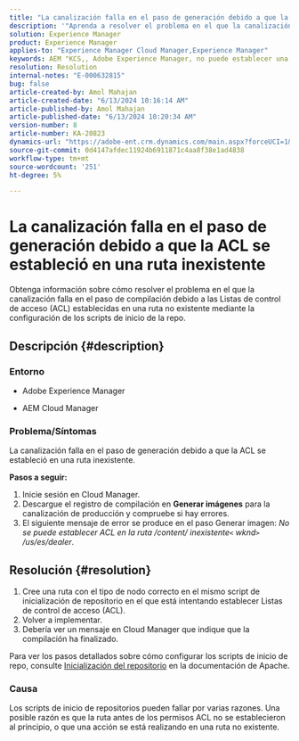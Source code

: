 ```yaml
---
title: "La canalización falla en el paso de generación debido a que la ACL se ha establecido en una ruta inexistente"
description: '"Aprenda a resolver el problema en el que la canalización falla en el paso de compilación debido a que la ACL se estableció en una ruta inexistente".'
solution: Experience Manager
product: Experience Manager
applies-to: "Experience Manager Cloud Manager,Experience Manager"
keywords: AEM "KCS,, Adobe Experience Manager, no puede establecer una acl en una ruta inexistente, listas de control de acceso, AEMaaCS, Cloud Manager"
resolution: Resolution
internal-notes: "E-000632815"
bug: false
article-created-by: Amol Mahajan
article-created-date: "6/13/2024 10:16:14 AM"
article-published-by: Amol Mahajan
article-published-date: "6/13/2024 10:20:34 AM"
version-number: 8
article-number: KA-20823
dynamics-url: "https://adobe-ent.crm.dynamics.com/main.aspx?forceUCI=1&pagetype=entityrecord&etn=knowledgearticle&id=040c43f1-6d29-ef11-840b-6045bd006704"
source-git-commit: 0d4147afdec11924b6911871c4aa8f38e1ad4838
workflow-type: tm+mt
source-wordcount: '251'
ht-degree: 5%

---
```


# La canalización falla en el paso de generación debido a que la ACL se estableció en una ruta inexistente


Obtenga información sobre cómo resolver el problema en el que la canalización falla en el paso de compilación debido a las Listas de control de acceso (ACL) establecidas en una ruta no existente mediante la configuración de los scripts de inicio de la repo.

## Descripción {#description}


### <b>Entorno</b>

- Adobe Experience Manager


- AEM Cloud Manager




### <b>Problema/Síntomas</b>

La canalización falla en el paso de generación debido a que la ACL se estableció en una ruta inexistente.

<b>Pasos a seguir:</b>

1. Inicie sesión en Cloud Manager.
2. Descargue el registro de compilación en <b>Generar imágenes</b> para la canalización de producción y compruebe si hay errores.
3. El siguiente mensaje de error se produce en el paso Generar imagen: *No se puede establecer ACL en la ruta /content/ inexistente`<` wknd`>` /us/es/dealer*.



## Resolución {#resolution}


1. Cree una ruta con el tipo de nodo correcto en el mismo script de inicialización de repositorio en el que está intentando establecer Listas de control de acceso (ACL).
2. Volver a implementar.
3. Debería ver un mensaje en Cloud Manager que indique que la compilación ha finalizado.


Para ver los pasos detallados sobre cómo configurar los scripts de inicio de repo, consulte [Inicialización del repositorio](https://sling.apache.org/documentation/bundles/repository-initialization.html) en la documentación de Apache.

### <b>Causa</b>

Los scripts de inicio de repositorios pueden fallar por varias razones. Una posible razón es que la ruta antes de los permisos ACL no se establecieron al principio, o que una acción se está realizando en una ruta no existente.
